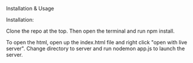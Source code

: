 Installation & Usage

Installation:

Clone the repo at the top. Then open the terminal and run npm install.

To open the html, open up the index.html file and right click "open with live server".
Change directory to server and run nodemon app.js to launch the server. 
